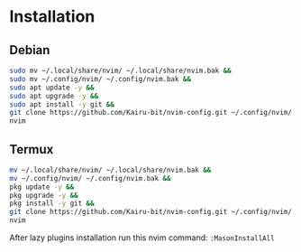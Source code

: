 



# Installation
## Debian
```bash
sudo mv ~/.local/share/nvim/ ~/.local/share/nvim.bak &&
sudo mv ~/.config/nvim/ ~/.config/nvim.bak &&
sudo apt update -y &&
sudo apt upgrade -y &&
sudo apt install -y git &&
git clone https://github.com/Kairu-bit/nvim-config.git ~/.config/nvim/ &&
nvim
```
## Termux
```bash
mv ~/.local/share/nvim/ ~/.local/share/nvim.bak &&
mv ~/.config/nvim/ ~/.config/nvim.bak &&
pkg update -y &&
pkg upgrade -y &&
pkg install -y git &&
git clone https://github.com/Kairu-bit/nvim-config.git ~/.config/nvim/ &&
nvim
```
After lazy plugins installation run this nvim command:
``
:MasonInstallAll
``
